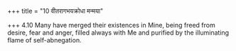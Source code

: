 +++
title = "10 वीतरागभयक्रोधा मन्मया"

+++
4.10 Many have merged their existences in Mine, being freed from desire,
fear and anger, filled always with Me and purified by the illuminating
flame of self-abnegation.

